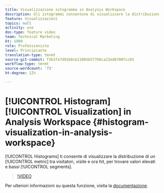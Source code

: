 ```yaml
---
title: Visualizzazione istogramma in Analysis Workspace
description: Gli istogrammi consentono di visualizzare la distribuzione di una metrica tra i visitatori, le visite e ora gli hit, per trovare segmenti di valore elevato e basso.
feature: Visualizzazioni
topics: null
activity: use
doc-type: feature video
team: Technical Marketing
kt: 1909
role: Professionista
level: Principiante
translation-type: tm+mt
source-git-commit: f3b3fa7d91b0cb21005b57768ca23ed6700fcc03
workflow-type: tm+mt
source-wordcount: '73'
ht-degree: 12%

---
```



# [!UICONTROL Histogram] [!UICONTROL Visualization] in Analysis Workspace {#histogram-visualization-in-analysis-workspace}

[!UICONTROL Histograms] ti consente di visualizzare la distribuzione di un  [!UICONTROL metric] tra visitatori, visite e ora hit, per trovare valori elevati e bassi  [!UICONTROL segments].

>[!VIDEO](https://video.tv.adobe.com/v/23725/?quality=12)

Per ulteriori informazioni su questa funzione, visita la [documentazione](https://marketing.adobe.com/resources/help/en_US/analytics/analysis-workspace/histogram.html).
